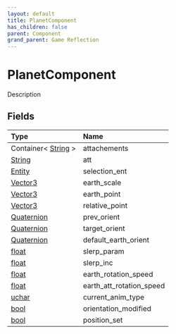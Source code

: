 ```yaml
---
layout: default
title: PlanetComponent
has_children: false
parent: Component
grand_parent: Game Reflection
---
```

# PlanetComponent
Description 

## Fields

| Type | Name |
|:----------|:--------------|
| Container< [String](/riftbreaker-wiki/docs/game-reflection/components/string/) > | attachements |
| [String](/riftbreaker-wiki/docs/game-reflection/components/string/) | att |
| [Entity](/riftbreaker-wiki/docs/game-reflection/classes/entity/) | selection_ent |
| [Vector3](/riftbreaker-wiki/docs/game-reflection/classes/vector3/) | earth_scale |
| [Vector3](/riftbreaker-wiki/docs/game-reflection/classes/vector3/) | earth_point |
| [Vector3](/riftbreaker-wiki/docs/game-reflection/classes/vector3/) | relative_point |
| [Quaternion](/riftbreaker-wiki/docs/game-reflection/classes/quaternion/) | prev_orient |
| [Quaternion](/riftbreaker-wiki/docs/game-reflection/classes/quaternion/) | target_orient |
| [Quaternion](/riftbreaker-wiki/docs/game-reflection/classes/quaternion/) | default_earth_orient |
| [float](/riftbreaker-wiki/docs/game-reflection/components/float/) | slerp_param |
| [float](/riftbreaker-wiki/docs/game-reflection/components/float/) | slerp_inc |
| [float](/riftbreaker-wiki/docs/game-reflection/components/float/) | earth_rotation_speed |
| [float](/riftbreaker-wiki/docs/game-reflection/components/float/) | earth_att_rotation_speed |
| [uchar](/riftbreaker-wiki/docs/game-reflection/enums/uchar/) | current_anim_type |
| [bool](/riftbreaker-wiki/docs/game-reflection/components/bool/) | orientation_modified |
| [bool](/riftbreaker-wiki/docs/game-reflection/components/bool/) | position_set |

